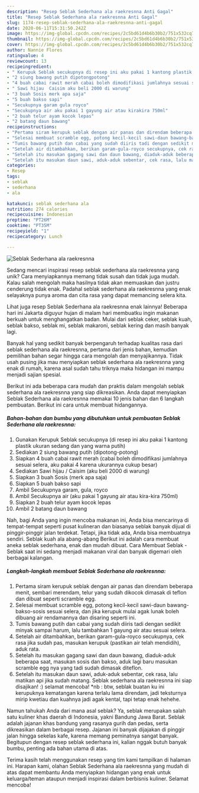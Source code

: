 ```yaml
---
description: "Resep Seblak Sederhana ala raekresnna Anti Gagal"
title: "Resep Seblak Sederhana ala raekresnna Anti Gagal"
slug: 1174-resep-seblak-sederhana-ala-raekresnna-anti-gagal
date: 2020-06-11T15:31:50.242Z
image: https://img-global.cpcdn.com/recipes/2c5bd61d4b6b30b2/751x532cq70/seblak-sederhana-ala-raekresnna-foto-resep-utama.jpg
thumbnail: https://img-global.cpcdn.com/recipes/2c5bd61d4b6b30b2/751x532cq70/seblak-sederhana-ala-raekresnna-foto-resep-utama.jpg
cover: https://img-global.cpcdn.com/recipes/2c5bd61d4b6b30b2/751x532cq70/seblak-sederhana-ala-raekresnna-foto-resep-utama.jpg
author: Nannie Flores
ratingvalue: 4
reviewcount: 13
recipeingredient:
- " Kerupuk Seblak secukupnya di resep ini aku pakai 1 kantong plastik ukuran sedang dan yang warna putih"
- "2 siung bawang putih dipotongpotong"
- "4 buah cabai rawit merah cabai boleh dimodifikasi jumlahnya sesuai selera aku pakai 4 karena ukurannya cukup besar"
- " Sawi hijau  Caisim aku beli 2000 di warung"
- "3 buah Sosis merk apa saja"
- "5 buah bakso sapi"
- "Secukupnya garam gula royco"
- "Secukupnya air aku pakai 1 gayung air atau kirakira 750ml"
- "2 buah telur ayam kocok lepas"
- "2 batang daun bawang"
recipeinstructions:
- "Pertama siram kerupuk seblak dengan air panas dan direndam beberapa menit, sembari merendam, telur yang sudah dikocok dimasak di teflon dan dibuat seperti scramble egg."
- "Selesai membuat scramble egg, potong kecil-kecil sawi-daun bawang-bakso-sosis sesuai selera, dan jika kerupuk mulai agak lunak boleh dibuang air rendamannya dan disaring seperti ini."
- "Tumis bawang putih dan cabai yang sudah diiris tadi dengan sedikit minyak sampai harum, lalu tambahkan 1 gayung air atau sesuai selera."
- "Setelah air ditambahkan, berikan garam-gula-royco secukupnya, cek rasa jika sudah pas, masukan kerupuk (pastikan air telah mendidih), aduk rata."
- "Setelah itu masukan gagang sawi dan daun bawang, diaduk-aduk beberapa saat, masukan sosis dan bakso, aduk lagi baru masukan scramble egg nya yang tadi sudah dimasak diteflon."
- "Setelah itu masukan daun sawi, aduk-aduk sebentar, cek rasa, lalu matikan api jika sudah matang. Seblak sederhana ala raekresnna ini siap disajikan! :) selamat mencoba! *nb : btw, seblak buatan ku ini kerupuknya kematangan karena terlalu lama direndam, jadi teksturnya mirip kwetiau dan kuahnya jadi agak kental, tapi tetap enak hehehe."
categories:
- Resep
tags:
- seblak
- sederhana
- ala

katakunci: seblak sederhana ala 
nutrition: 274 calories
recipecuisine: Indonesian
preptime: "PT26M"
cooktime: "PT35M"
recipeyield: "1"
recipecategory: Lunch

---
```



![Seblak Sederhana ala raekresnna](https://img-global.cpcdn.com/recipes/2c5bd61d4b6b30b2/751x532cq70/seblak-sederhana-ala-raekresnna-foto-resep-utama.jpg)

Sedang mencari inspirasi resep seblak sederhana ala raekresnna yang unik? Cara menyiapkannya memang tidak susah dan tidak juga mudah. Kalau salah mengolah maka hasilnya tidak akan memuaskan dan justru cenderung tidak enak. Padahal seblak sederhana ala raekresnna yang enak selayaknya punya aroma dan cita rasa yang dapat memancing selera kita.

Lihat juga resep Seblak Sederhana ala raekresnna enak lainnya! Beberapa hari ini Jakarta diguyur hujan di malam hari membuatku ingin makanan berkuah untuk menghangatkan badan. Mulai dari seblak ceker, seblak kuah, seblak bakso, seblak mi, seblak makaroni, seblak kering dan masih banyak lagi.

Banyak hal yang sedikit banyak berpengaruh terhadap kualitas rasa dari seblak sederhana ala raekresnna, pertama dari jenis bahan, kemudian pemilihan bahan segar hingga cara mengolah dan menyajikannya. Tidak usah pusing jika mau menyiapkan seblak sederhana ala raekresnna yang enak di rumah, karena asal sudah tahu triknya maka hidangan ini mampu menjadi sajian spesial.


Berikut ini ada beberapa cara mudah dan praktis dalam mengolah seblak sederhana ala raekresnna yang siap dikreasikan. Anda dapat menyiapkan Seblak Sederhana ala raekresnna memakai 10 jenis bahan dan 6 langkah pembuatan. Berikut ini cara untuk membuat hidangannya.

<!--inarticleads1-->

##### Bahan-bahan dan bumbu yang dibutuhkan untuk pembuatan Seblak Sederhana ala raekresnna:

1. Gunakan  Kerupuk Seblak secukupnya (di resep ini aku pakai 1 kantong plastik ukuran sedang dan yang warna putih)
1. Sediakan 2 siung bawang putih (dipotong-potong)
1. Siapkan 4 buah cabai rawit merah (cabai boleh dimodifikasi jumlahnya sesuai selera, aku pakai 4 karena ukurannya cukup besar)
1. Sediakan  Sawi hijau / Caisim (aku beli 2000 di warung)
1. Siapkan 3 buah Sosis (merk apa saja)
1. Siapkan 5 buah bakso sapi
1. Ambil Secukupnya garam, gula, royco
1. Ambil Secukupnya air (aku pakai 1 gayung air atau kira-kira 750ml)
1. Siapkan 2 buah telur ayam kocok lepas
1. Ambil 2 batang daun bawang


Nah, bagi Anda yang ingin mencoba makanan ini, Anda bisa mencarinya di tempat-tempat seperti pusat kulineran dan biasanya seblak banyak dijual di pinggir-pinggir jalan terdekat. Tetapi, jika tidak ada, Anda bisa membuatnya sendiri. Seblak kuah ala abang-abang Berikut ini adalah cara membuat aneka seblak sederhana, enak dan mudah dibuat. Cara Membuat Seblak - Seblak saat ini sedang menjadi makanan viral dan banyak digemari oleh berbagai kalangan. 

<!--inarticleads2-->

##### Langkah-langkah membuat Seblak Sederhana ala raekresnna:

1. Pertama siram kerupuk seblak dengan air panas dan direndam beberapa menit, sembari merendam, telur yang sudah dikocok dimasak di teflon dan dibuat seperti scramble egg.
1. Selesai membuat scramble egg, potong kecil-kecil sawi-daun bawang-bakso-sosis sesuai selera, dan jika kerupuk mulai agak lunak boleh dibuang air rendamannya dan disaring seperti ini.
1. Tumis bawang putih dan cabai yang sudah diiris tadi dengan sedikit minyak sampai harum, lalu tambahkan 1 gayung air atau sesuai selera.
1. Setelah air ditambahkan, berikan garam-gula-royco secukupnya, cek rasa jika sudah pas, masukan kerupuk (pastikan air telah mendidih), aduk rata.
1. Setelah itu masukan gagang sawi dan daun bawang, diaduk-aduk beberapa saat, masukan sosis dan bakso, aduk lagi baru masukan scramble egg nya yang tadi sudah dimasak diteflon.
1. Setelah itu masukan daun sawi, aduk-aduk sebentar, cek rasa, lalu matikan api jika sudah matang. Seblak sederhana ala raekresnna ini siap disajikan! :) selamat mencoba! *nb : btw, seblak buatan ku ini kerupuknya kematangan karena terlalu lama direndam, jadi teksturnya mirip kwetiau dan kuahnya jadi agak kental, tapi tetap enak hehehe.


Namun tahukah Anda dari mana asal seblak? Ya, seblak merupakan salah satu kuliner khas daerah di Indonesia, yakni Bandung Jawa Barat. Seblak adalah jajanan khas bandung yang rasanya gurih dan pedas, serta dikreasikan dalam berbagai resep. Jajanan ini banyak dijajakan di pinggir jalan hingga sekelas kafe, karena memang peminatnya sangat banyak. Begitupun dengan resep seblak sederhana ini, kalian nggak butuh banyak bumbu, penting ada bahan utama di atas. 

Terima kasih telah menggunakan resep yang tim kami tampilkan di halaman ini. Harapan kami, olahan Seblak Sederhana ala raekresnna yang mudah di atas dapat membantu Anda menyiapkan hidangan yang enak untuk keluarga/teman ataupun menjadi inspirasi dalam berbisnis kuliner. Selamat mencoba!
